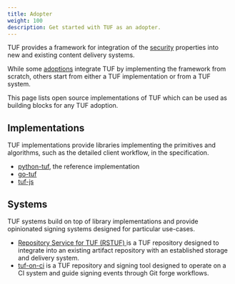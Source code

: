 ```yaml
---
title: Adopter
weight: 100
description: Get started with TUF as an adopter.
---
```


TUF provides a framework for integration of the [security](docs/security)
properties into new and existing content delivery systems.

While some [adoptions](docs/adoptions) integrate TUF by implementing the framework
from scratch, others start from either a TUF implementation
or from a TUF system.

This page lists open source implementations of TUF which can be used as
building blocks for any TUF adoption.

## Implementations

TUF implementations provide libraries implementing the primitives and algorithms, such as the detailed client workflow, in the specification.

* [python-tuf](https://github.com/theupdateframework/python-tuf), the reference
  implementation
* [go-tuf](https://github.com/theupdateframework/go-tuf/)
* [tuf-js](https://github.com/theupdateframework/tuf-js)

## Systems

TUF systems build on top of library implementations and provide opinionated
signing systems designed for particular use-cases.

* [Repository Service for TUF (RSTUF)
](https://repository-service-tuf.readthedocs.io/en/stable/) is a TUF
repository designed to integrate into an existing artifact repository with an
established storage and delivery system.
* [tuf-on-ci](https://github.com/theupdateframework/tuf-on-ci/) is a TUF
repository and signing tool designed to operate on a CI system and guide
signing events through Git forge workflows.
